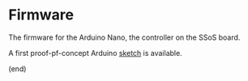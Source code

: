 # Firmware

The firmware for the Arduino Nano, the controller on the SSoS board.

A first proof-pf-concept Arduino [sketch](SSoS) is available.

(end)


